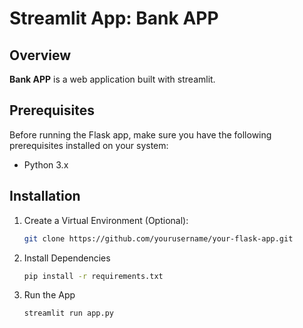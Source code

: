 # Streamlit App: Bank APP

## Overview

**Bank APP** is a web application built with streamlit.


## Prerequisites

Before running the Flask app, make sure you have the following prerequisites installed on your system:

- Python 3.x

## Installation

1. Create a Virtual Environment (Optional):

   ```bash
   git clone https://github.com/yourusername/your-flask-app.git
   ```
2. Install Dependencies
   ```bash
   pip install -r requirements.txt
   ```
3. Run the App
   ```bash
   streamlit run app.py
   ```
